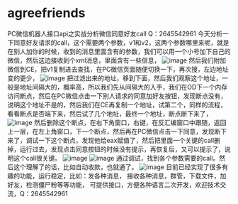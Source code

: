 # agreefriends
PC微信机器人接口api之实战分析微信同意好友call
Q：2645542961
今天分析一下同意好友请求的call，这个需要两个参数，v1和v2，这两个参数哪里来呢，就是在别人加你的时候，收到的消息里面含有的参数，我们可以用一个小号加下自己的微信，然后这边接收到个xml消息，里面含有一些信息，
![image](https://user-images.githubusercontent.com/73727649/122732878-42fe3d80-d2af-11eb-99ab-2d34859a8bc9.png)
然后我们附加微信到CE，把v1复制进去查找，在PC微信页面随便切换一下，再次搜，左边地址变的更少，
![image](https://user-images.githubusercontent.com/73727649/122732910-47c2f180-d2af-11eb-8209-ad257617c3ba.png)
把过滤出来的地址，移到下面，然后我们观察这个地址，一般是地址间隔大的，概率高，所以我们先从间隔大的入手，我们在OD下一个内存访问断点，然后在PC微信点击一下别人请求的同意加好友按钮，发现断点没有，说明这个地址不是的，然后我们在CE再复制一个地址，试第二个，同样的流程，看看断点是否端下来，然后试了几个地址，最终一个地址，断点断下来了，
![image](https://user-images.githubusercontent.com/73727649/122732947-4f829600-d2af-11eb-8cbe-1209f8a23255.png)
然后删除这个断点，在右下角窗口，右键，在反汇编窗口中跟随，返回上一层，在左上角窗口，下一个断点，然后再在PC微信点击一下同意，发现断下来了，调试一下这个断点，发现他给eax赋值了，然后把里面一个关键的call删掉，运行过去，发现点击同意按钮的时候没有提示，再恢复后，又可以提示了，说明这个call很关键。
![image](https://user-images.githubusercontent.com/73727649/122732972-56110d80-d2af-11eb-81ea-b55bd8f92aef.png)
![image](https://user-images.githubusercontent.com/73727649/122732987-58736780-d2af-11eb-96e7-f56bb67c65b4.png)
通过调试，找到各个参数需要的call。然后这个理解了的话，比如自动收款，也就通了。
![image](https://user-images.githubusercontent.com/73727649/122733067-6a550a80-d2af-11eb-8767-8837eca08601.png)
目前已经实现了很多有趣的功能，运行稳定，比如：发各种消息，
接收各种消息，群管，下载文件，加好友，检测僵尸粉等等功能，
可提供接口，方便各种语言二次开发，欢迎技术交流，Q：2645542961

